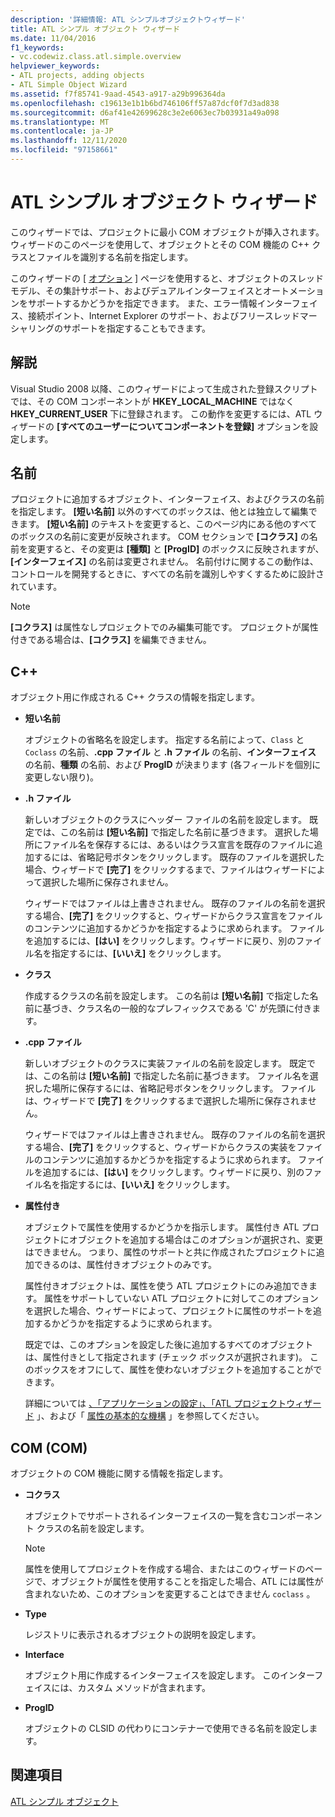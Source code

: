 ```yaml
---
description: '詳細情報: ATL シンプルオブジェクトウィザード'
title: ATL シンプル オブジェクト ウィザード
ms.date: 11/04/2016
f1_keywords:
- vc.codewiz.class.atl.simple.overview
helpviewer_keywords:
- ATL projects, adding objects
- ATL Simple Object Wizard
ms.assetid: f7f85741-9aad-4543-a917-a29b996364da
ms.openlocfilehash: c19613e1b1b6bd746106ff57a87dcf0f7d3ad838
ms.sourcegitcommit: d6af41e42699628c3e2e6063ec7b03931a49a098
ms.translationtype: MT
ms.contentlocale: ja-JP
ms.lasthandoff: 12/11/2020
ms.locfileid: "97158661"
---
```

# <a name="atl-simple-object-wizard"></a>ATL シンプル オブジェクト ウィザード

このウィザードでは、プロジェクトに最小 COM オブジェクトが挿入されます。 ウィザードのこのページを使用して、オブジェクトとその COM 機能の C++ クラスとファイルを識別する名前を指定します。

このウィザードの [ [オプション](../../atl/reference/options-atl-simple-object-wizard.md) ] ページを使用すると、オブジェクトのスレッドモデル、その集計サポート、およびデュアルインターフェイスとオートメーションをサポートするかどうかを指定できます。 また、エラー情報インターフェイス、接続ポイント、Internet Explorer のサポート、およびフリースレッドマーシャリングのサポートを指定することもできます。

## <a name="remarks"></a>解説

Visual Studio 2008 以降、このウィザードによって生成された登録スクリプトでは、その COM コンポーネントが **HKEY_LOCAL_MACHINE** ではなく **HKEY_CURRENT_USER** 下に登録されます。 この動作を変更するには、ATL ウィザードの **[すべてのユーザーについてコンポーネントを登録]** オプションを設定します。

## <a name="names"></a>名前

プロジェクトに追加するオブジェクト、インターフェイス、およびクラスの名前を指定します。 **[短い名前]** 以外のすべてのボックスは、他とは独立して編集できます。 **[短い名前]** のテキストを変更すると、このページ内にある他のすべてのボックスの名前に変更が反映されます。 COM セクションで **[コクラス]** の名前を変更すると、その変更は **[種類]** と **[ProgID]** のボックスに反映されますが、**[インターフェイス]** の名前は変更されません。 名前付けに関するこの動作は、コントロールを開発するときに、すべての名前を識別しやすくするために設計されています。

> [!NOTE]
> **[コクラス]** は属性なしプロジェクトでのみ編集可能です。 プロジェクトが属性付きである場合は、**[コクラス]** を編集できません。

## <a name="c"></a>C++

オブジェクト用に作成される C++ クラスの情報を指定します。

- **短い名前**

   オブジェクトの省略名を設定します。 指定する名前によって、`Class` と `Coclass` の名前、**.cpp ファイル** と **.h ファイル** の名前、**インターフェイス** の名前、**種類** の名前、および **ProgID** が決まります (各フィールドを個別に変更しない限り)。

- **.h ファイル**

   新しいオブジェクトのクラスにヘッダー ファイルの名前を設定します。 既定では、この名前は **[短い名前]** で指定した名前に基づきます。 選択した場所にファイル名を保存するには、あるいはクラス宣言を既存のファイルに追加するには、省略記号ボタンをクリックします。 既存のファイルを選択した場合、ウィザードで **[完了]** をクリックするまで、ファイルはウィザードによって選択した場所に保存されません。

   ウィザードではファイルは上書きされません。 既存のファイルの名前を選択する場合、**[完了]** をクリックすると、ウィザードからクラス宣言をファイルのコンテンツに追加するかどうかを指定するように求められます。 ファイルを追加するには、**[はい]** をクリックします。ウィザードに戻り、別のファイル名を指定するには、**[いいえ]** をクリックします。

- **クラス**

   作成するクラスの名前を設定します。 この名前は **[短い名前]** で指定した名前に基づき、クラス名の一般的なプレフィックスである 'C' が先頭に付きます。

- **.cpp ファイル**

   新しいオブジェクトのクラスに実装ファイルの名前を設定します。 既定では、この名前は **[短い名前]** で指定した名前に基づきます。 ファイル名を選択した場所に保存するには、省略記号ボタンをクリックします。 ファイルは、ウィザードで **[完了]** をクリックするまで選択した場所に保存されません。

   ウィザードではファイルは上書きされません。 既存のファイルの名前を選択する場合、**[完了]** をクリックすると、ウィザードからクラスの実装をファイルのコンテンツに追加するかどうかを指定するように求められます。 ファイルを追加するには、**[はい]** をクリックします。ウィザードに戻り、別のファイル名を指定するには、**[いいえ]** をクリックします。

- **属性付き**

   オブジェクトで属性を使用するかどうかを指示します。 属性付き ATL プロジェクトにオブジェクトを追加する場合はこのオプションが選択され、変更はできません。 つまり、属性のサポートと共に作成されたプロジェクトに追加できるのは、属性付きオブジェクトのみです。

   属性付きオブジェクトは、属性を使う ATL プロジェクトにのみ追加できます。 属性をサポートしていない ATL プロジェクトに対してこのオプションを選択した場合、ウィザードによって、プロジェクトに属性のサポートを追加するかどうかを指定するように求められます。

   既定では、このオプションを設定した後に追加するすべてのオブジェクトは、属性付きとして指定されます (チェック ボックスが選択されます)。 このボックスをオフにして、属性を使わないオブジェクトを追加することができます。

   詳細については [、「アプリケーションの設定」、「ATL プロジェクトウィザード](../../atl/reference/application-settings-atl-project-wizard.md) 」、および「 [属性の基本的な機構](../../windows/attributes/cpp-attributes-com-net.md#basic-mechanics-of-attributes) 」を参照してください。

## <a name="com"></a>COM (COM)

オブジェクトの COM 機能に関する情報を指定します。

- **コクラス**

   オブジェクトでサポートされるインターフェイスの一覧を含むコンポーネント クラスの名前を設定します。

   > [!NOTE]
   > 属性を使用してプロジェクトを作成する場合、またはこのウィザードのページで、オブジェクトが属性を使用することを指定した場合、ATL には属性が含まれないため、このオプションを変更することはできません `coclass` 。

- **Type**

   レジストリに表示されるオブジェクトの説明を設定します。

- **Interface**

   オブジェクト用に作成するインターフェイスを設定します。 このインターフェイスには、カスタム メソッドが含まれます。

- **ProgID**

   オブジェクトの CLSID の代わりにコンテナーで使用できる名前を設定します。

## <a name="see-also"></a>関連項目

[ATL シンプル オブジェクト](../../atl/reference/adding-an-atl-simple-object.md)
